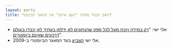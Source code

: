 ```yaml
---
layout: party
title: האם תבטל מפלגת "העם איתנו" את המאגר הביומטרי?
---
```


* <i class="fa fa-mobile"></i> אלי ישי:
  "[רק במידה ויוכח מעל לכל ספק שהנתונים לא ידלפו
   בעתיד לא יכבדו בעולם דרכונים שאינם ביומטרים](docs/yishai-believes-passports-require-biometric-database.jpg)".
* <i class="fa fa-bank"></i> אלי ישי
  [הצביע](https://oknesset.org/vote/652/) בעד המאגר הביומטרי ב-2009.
